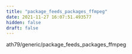 ```yaml
---
title: "package_feeds_packages_ffmpeg"
date: 2021-11-27 16:07:51.493577
hidden: false
draft: false
---
```


ath79/generic/package_feeds_packages_ffmpeg


